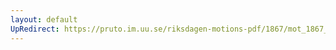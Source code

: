 ```yaml
---
layout: default
UpRedirect: https://pruto.im.uu.se/riksdagen-motions-pdf/1867/mot_1867__ak__259/mot_1867__ak__259-002.pdf
---
```

